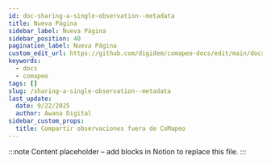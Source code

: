```yaml
---
id: doc-sharing-a-single-observation--metadata
title: Nueva Página
sidebar_label: Nueva Página
sidebar_position: 40
pagination_label: Nueva Página
custom_edit_url: https://github.com/digidem/comapeo-docs/edit/main/docs/sharing-a-single-observation--metadata.md
keywords:
  - docs
  - comapeo
tags: []
slug: /sharing-a-single-observation--metadata
last_update:
  date: 9/22/2025
  author: Awana Digital
sidebar_custom_props:
  title: Compartir observaciones fuera de CoMapeo
---
```


<!-- Placeholder content generated automatically because the Notion page is missing a Website Block. -->

:::note
Content placeholder – add blocks in Notion to replace this file.
:::
